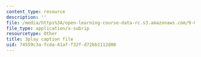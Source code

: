```yaml
---
content_type: resource
description: ''
file: /media/https%3A/open-learning-course-data-rc.s3.amazonaws.com/9-00sc-introduction-to-psychology-fall-2011/74559c3afcda41aff32fd72bb1112d08_76O3rulk844.srt
file_type: application/x-subrip
resourcetype: Other
title: 3play caption file
uid: 74559c3a-fcda-41af-f32f-d72bb1112d08
---
```

